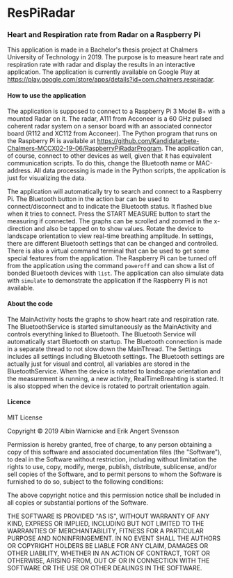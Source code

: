 # ResPiRadar
### Heart and Respiration rate from Radar on a Raspberry Pi
This application is made in a Bachelor's thesis project at Chalmers University of Technology in 2019. 
The purpose is to measure heart rate and respiration rate with radar and display the results in an interactive application.
The application is currently available on Google Play at https://play.google.com/store/apps/details?id=com.chalmers.respiradar.

#### How to use the application
The application is supposed to connect to a Raspberry Pi 3 Model B+ with a mounted Radar on it. 
The radar, A111 from Acconeer is a 60 GHz pulsed coherent radar system on a sensor board with an associated connector board 
(R112 and XC112 from Acconeer). The Python program that runs on the Raspberry Pi is available at 
https://github.com/Kandidatarbete-Chalmers-MCCX02-19-06/RaspberryPiRadarProgram. 
The application can, of course, connect to other devices as well, given that it has equivalent communication scripts. 
To do this, change the Bluetooth name or MAC-address. 
All data processing is made in the Python scripts, the application is just for visualizing the data.

The application will automatically try to search and connect to a Raspberry Pi. 
The Bluetooth button in the action bar can be used to connect/disconnect and to indicate the Bluetooth status. 
It flashed blue when it tries to connect. Press the START MEASURE button to start the measuring if connected. 
The graphs can be scrolled and zoomed in the x-direction and also be tapped on to show values. 
Rotate the device to landscape orientation to view real-time breathing amplitude. 
In settings, there are different Bluetooth settings that can be changed and controlled. 
There is also a virtual command terminal that can be used to get some special features from the application.
The Raspberry Pi can be turned off from the application using the command `poweroff` 
and can show a list of bonded Bluetooth devices with `list`.
The application can also simulate data with `simulate` to demonstrate the application if the Raspberry Pi is not available.

#### About the code
The MainActivity hosts the graphs to show heart rate and respiration rate. 
The BluetoothService is started simultaneously as the MainActivity and controls everything linked to Bluetooth.
The Bluetooth Service will automatically start Bluetooth on startup. 
The Bluetooth connection is made in a separate thread to not slow down the MainThread. 
The Settings includes all settings including Bluetooth settings. 
The Bluetooth settings are actually just for visual and control, all variables are stored in the BluetoothService. 
When the device is rotated to landscape orientation and the measurement is running, a new activity, RealTimeBreahting is started. 
It is also stopped when the device is rotated to portrait orientation again. 

#### Licence
MIT License

Copyright © 2019 Albin Warnicke and Erik Angert Svensson

Permission is hereby granted, free of charge, to any person obtaining a copy
of this software and associated documentation files (the "Software"), to deal
in the Software without restriction, including without limitation the rights
to use, copy, modify, merge, publish, distribute, sublicense, and/or sell
copies of the Software, and to permit persons to whom the Software is
furnished to do so, subject to the following conditions:

The above copyright notice and this permission notice shall be included in all
copies or substantial portions of the Software.

THE SOFTWARE IS PROVIDED "AS IS", WITHOUT WARRANTY OF ANY KIND, EXPRESS OR
IMPLIED, INCLUDING BUT NOT LIMITED TO THE WARRANTIES OF MERCHANTABILITY,
FITNESS FOR A PARTICULAR PURPOSE AND NONINFRINGEMENT. IN NO EVENT SHALL THE
AUTHORS OR COPYRIGHT HOLDERS BE LIABLE FOR ANY CLAIM, DAMAGES OR OTHER
LIABILITY, WHETHER IN AN ACTION OF CONTRACT, TORT OR OTHERWISE, ARISING FROM,
OUT OF OR IN CONNECTION WITH THE SOFTWARE OR THE USE OR OTHER DEALINGS IN THE
SOFTWARE.



